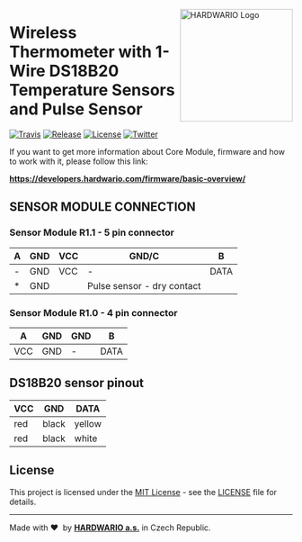 <a href="https://www.hardwario.com/"><img src="https://www.hardwario.com/ci/assets/hw-logo.svg" width="200" alt="HARDWARIO Logo" align="right"></a>

# Wireless Thermometer with 1-Wire DS18B20 Temperature Sensors and Pulse Sensor

[![Travis](https://img.shields.io/travis/hardwario/bcf-lora-1wire-thermometer/master.svg)](https://travis-ci.org/hardwario/bcf-lora-1wire-thermometer)
[![Release](https://img.shields.io/github/release/hardwario/bcf-lora-1wire-thermometer.svg)](https://github.com/hardwario/bcf-lora-1wire-thermometer/releases)
[![License](https://img.shields.io/github/license/hardwario/bcf-lora-1wire-thermometer.svg)](https://github.com/hardwario/bcf-lora-1wire-thermometer/blob/master/LICENSE)
[![Twitter](https://img.shields.io/twitter/follow/hardwario_en.svg?style=social&label=Follow)](https://twitter.com/hardwario_en)

If you want to get more information about Core Module, firmware and how to work with it, please follow this link:

**https://developers.hardwario.com/firmware/basic-overview/**


## SENSOR MODULE CONNECTION


### Sensor Module R1.1 - 5 pin connector

| A | GND | VCC | GND/C | B    |
|---|-----|-----|-------|------| 
| - | GND | VCC |   -   | DATA |  1 wire
| * | GND |                    |  Pulse sensor - dry contact


### Sensor Module R1.0 - 4 pin connector

| A   | GND | GND | B    |
|-----|-----|-----|------| 
| VCC | GND |  -  | DATA |


## DS18B20 sensor pinout

| VCC   | GND   | DATA   | 
|-------|-------|--------| 
| red   | black | yellow |
| red   | black | white  |


## License

This project is licensed under the [MIT License](https://opensource.org/licenses/MIT/) - see the [LICENSE](LICENSE) file for details.

---

Made with &#x2764;&nbsp; by [**HARDWARIO a.s.**](https://www.hardwario.com) in Czech Republic.
